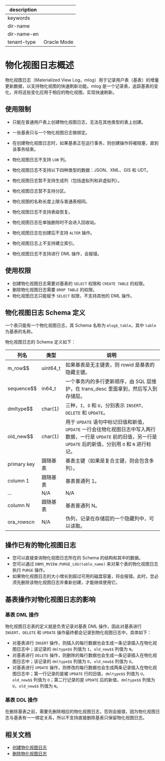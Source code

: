 |description||
|---|---|
|keywords||
|dir-name||
|dir-name-en||
|tenant-type|Oracle Mode|

# 物化视图日志概述

物化视图日志（Materialized View Log，mlog）用于记录用户表（基表）的增量更新数据，以支持物化视图的快速刷新功能。mlog 是一个记录表，追踪基表的变化，并将这些变化应用于相应的物化视图，实现快速刷新。

## 使用限制

* 只能在普通用户表上创建物化视图日志，无法在其他类型的表上创建。
* 一张基表只与一个物化视图日志做绑定。
* 在创建物化视图日志时，如果基表正在运行事务，则创建操作将被阻塞，直到该事务结束。
* 物化视图日志不支持 `LOB` 列。
* 物化视图日志不支持以下四种类型的数据：JSON、XML、GIS 和 UDT。
* 物化视图日志暂不支持生成列（包括虚拟列和非虚拟列）。
* 物化视图日志暂不支持分区。
* 物化视图的名称长度上限与普通表相同。

* 物化视图日志不支持表级恢复。
* 物化视图日志在单独删除时不会进入回收站。
* 物化视图日志在创建后不支持 `ALTER` 操作。
* 物化视图日志上不支持建立索引。
* 物化视图日志不支持进行 DML 操作，会报错。

## 使用权限

* 创建物化视图日志需要对基表的 `SELECT` 权限和 `CREATE TABLE` 的权限。
* 删除物化视图日志需要 `DROP TABLE` 的权限。
* 物化视图日志只能赋予 `SELECT` 权限，不支持其他的 DML 操作。

## 物化视图日志 Schema 定义

一个表只能有一个物化视图日志，其 Schema 名称为 `mlog$_table`，其中 `table` 为基表的名称。

物化视图日志的 Schema 定义如下：

|   **列名**  | **类型** | **说明** |
|-------------|----------|----------|
| m_row$$     | uint64_t | 如果基表是无主键表，则 rowid 是基表的隐藏主键。|
| sequence$$  | in64_t   | 一个事务内的多行更新顺序，由 SQL 层维护，在 trans_desc 里面拿到，然后写入到存储层。|
| dmltype$$   | char(1)  | 三种，`I`、`D` 和 `U`，分别表示 `INSERT`、`DELETE` 和 `UPDATE`。|
| old_new$$   | char(1)  | 用于 `UPDATE` 语句中标记旧值和新值，`UPDATE` 一行会往物化视图日志中写入两行数据，一行是 `UPDATE` 前的旧值，另一行是 `UPDATE` 后的新值，分别用 `O` 和 `N` 进行标记。|
| primary key | 跟随基表  | 基表主键（如果是复合主键，则会包含多列）。|
| column 1    | 跟随基表  | 基表普通列 1。|
| ...         | N/A      | N/A |
| column N    | 跟随基表  | 基表普通列 N。|
| ora_rowscn  | N/A      | 伪列，记录在存储层的一个隐藏列中，可以读取。|

## 操作已有的物化视图日志

* 您可以直接查询物化视图日志所在的 Schema 的结构和其中的数据。
* 您可以通过 `DBMS_MVIEW.PURGE_LOG(table_name)` 来对某个表的物化视图日志执行 `PURGE` 操作。
* 如果物化视图日志的大小增长到超过可用的磁盘容量，将会报错。此时，您必须先删除该物化视图日志并重新创建，才能继续使用它。

## 基表操作对物化视图日志的影响

### 基表 DML 操作

物化视图日志表的定义就是负责记录对基表 DML 操作，因此对基表进行 `INSERT`、`DELETE` 和 `UPDATE` 操作最终都会记录到物化视图日志中，具体如下：

* 对基表进行 `INSERT` 操作，则插入的每行数据也会生成一条记录插入在物化视图日志中；该记录的 `dmltype$$` 列值为 `I`，`old_new$$` 列值为 `N`。
* 对基表进行 `DELETE` 操作，则删除的每行数据也会生成一条记录插入在物化视图日志中；该记录的 `dmltype$$` 列值为 `D`，`old_new$$` 列值为 `O`。
* 对基表进行 `UPDATE` 操作，则修改的每行数据也会生成两条记录插入在物化视图日志中；第一行记录的是被 `UPDATE` 行的旧值，`dmltype$$` 列值为 `U`，`old_new$$` 列值为 `O`；第二行记录的是 `UPDATE` 后的新值，`dmltype$$` 列值为 `U`，`old_new$$` 列值为 `N`。

### 基表 DDL 操作

在删除基表之前，需要先删除相应的物化视图日志，否则会报错，因为物化视图日志与基表有一一绑定关系，所以不支持直接删除基表只保留物化视图日志。

## 相关文档

* [创建物化视图日志](200.create-materialized-views-log-of-oracle-mode.md)
* [删除物化视图日志](300.delete-materialized-views-log-of-oracle-mode.md)
